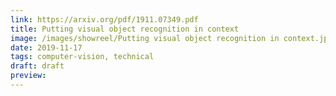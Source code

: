 ```yaml
---
link: https://arxiv.org/pdf/1911.07349.pdf
title: Putting visual object recognition in context
image: /images/showreel/Putting visual object recognition in context.jpg
date: 2019-11-17
tags: computer-vision, technical
draft: draft
preview:
---
```



